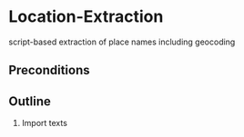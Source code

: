 # Location-Extraction
script-based extraction of place names including geocoding


## Preconditions




## Outline 
1. Import texts
